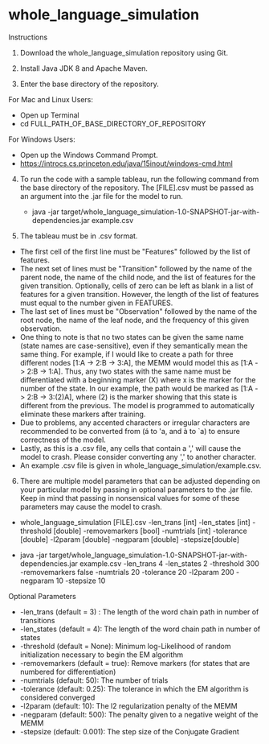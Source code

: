 # whole_language_simulation

Instructions

1. Download the whole_language_simulation repository using Git.

2. Install Java JDK 8 and Apache Maven.

3. Enter the base directory of the repository.

  For Mac and Linux Users:
  - Open up Terminal
  - cd FULL_PATH_OF_BASE_DIRECTORY_OF_REPOSITORY
  
  For Windows Users:
  - Open up the Windows Command Prompt.
  - https://introcs.cs.princeton.edu/java/15inout/windows-cmd.html

4. To run the code with a sample tableau, run the following command from the base directory of the repository. The [FILE].csv must be passed as an argument into the .jar file for the model to run.
   - java -jar target/whole_language_simulation-1.0-SNAPSHOT-jar-with-dependencies.jar example.csv 
   
5. The tableau must be in .csv format.

  - The first cell of the first line must be "Features" followed by the list of features.
  - The next set of lines must be "Transition" followed by the name of the parent node, the name of the child node, and the list of features for the given transition. Optionally, cells of zero can be left as blank in a list of features for a given transition. However, the length of the list of features must equal to the number given in FEATURES.
  - The last set of lines must be "Observation" followed by the name of the root node, the name of the leaf node, and the frequency of this given observation.
  - One thing to note is that no two states can be given the same name (state names are case-sensitive), even if they semantically mean the same thing. For example, if I would like to create a path for three different nodes [1:A -> 2:B -> 3:A], the MEMM would model this as [1:A -> 2:B -> 1:A]. Thus, any two states with the same name must be differentiated with a beginning marker (X) where x is the marker for the number of the state. In our example, the path would be marked as [1:A -> 2:B -> 3:(2)A], where (2) is the marker showing that this state is different from the previous. The model is programmed to automatically eliminate these markers after training.
  - Due to problems, any accented characters or irregular characters are recommended to be converted from (á to 'a, and à to \`a) to ensure correctness of the model. 
  - Lastly, as this is a .csv file, any cells that contain a ',' will cause the model to crash. Please consider converting any ',' to another character.
  - An example .csv file is given in whole_language_simulation/example.csv.

6. There are multiple model parameters that can be adjusted depending on your particular model by passing in optional parameters to the .jar file. Keep in mind that passing in nonsensical values for some of these parameters may cause the model to crash.
   
  - whole_language_simulation [FILE].csv -len_trans [int] -len_states [int] -threshold [double] -removemarkers [bool] -numtrials [int] -tolerance [double] -l2param [double] -negparam [double] -stepsize[double]
   
  - java -jar target/whole_language_simulation-1.0-SNAPSHOT-jar-with-dependencies.jar example.csv -len_trans 4 -len_states 2 -threshold 300 -removemarkers false -numtrials 20 -tolerance 20 -l2param 200 -negparam 10 -stepsize 10
  
Optional Parameters
- -len_trans (default = 3) : The length of the word chain path in number of transitions
- -len_states (default = 4): The length of the word chain path in number of states
- -threshold (default = None):  Minimum log-Likelihood of random initialization necessary to begin the EM algorithm
- -removemarkers (default = true): Remove markers (for states that are numbered for differentiation)
- -numtrials (default: 50): The number of trials
- -tolerance (default: 0.25): The tolerance in which the EM algorithm is considered converged
- -l2param (default: 10): The l2 regularization penalty of the MEMM
- -negparam (default: 500): The penalty given to a negative weight of the MEMM
- -stepsize (default: 0.001): The step size of the Conjugate Gradient
